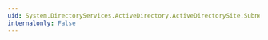 ```yaml
---
uid: System.DirectoryServices.ActiveDirectory.ActiveDirectorySite.Subnets
internalonly: False
---
```


